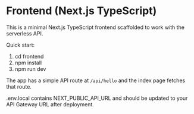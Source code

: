 # Frontend (Next.js TypeScript)

This is a minimal Next.js TypeScript frontend scaffolded to work with the serverless API.

Quick start:

1. cd frontend
2. npm install
3. npm run dev

The app has a simple API route at `/api/hello` and the index page fetches that route.

.env.local contains NEXT_PUBLIC_API_URL and should be updated to your API Gateway URL after deployment.
